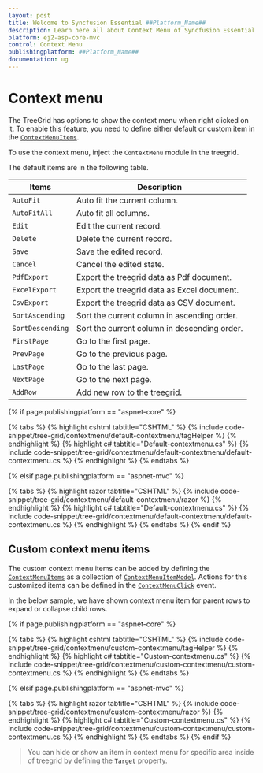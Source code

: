 ```yaml
---
layout: post
title: Welcome to Syncfusion Essential ##Platform_Name##
description: Learn here all about Context Menu of Syncfusion Essential ##Platform_Name## widgets based on HTML5 and jQuery.
platform: ej2-asp-core-mvc
control: Context Menu
publishingplatform: ##Platform_Name##
documentation: ug
---
```



# Context menu

The TreeGrid has options to show the context menu when right clicked on it. To enable this feature, you need to define either default or custom item in the [`ContextMenuItems`](https://help.syncfusion.com/cr/cref_files/aspnetcore-js2/Syncfusion.EJ2~Syncfusion.EJ2.TreeGrid.TreeGrid~ContextMenuItems.html).

To use the context menu, inject the `ContextMenu` module in the treegrid.

The default items are in the following table.

Items| Description
----|----
`AutoFit`|  Auto fit the current column.
`AutoFitAll` | Auto fit all columns.
`Edit`|  Edit the current record.
`Delete` | Delete the current record.
`Save` | Save the edited record.
`Cancel` | Cancel the edited state.
`PdfExport` | Export the treegrid data as Pdf document.
`ExcelExport` | Export the treegrid data as Excel document.
`CsvExport` | Export the treegrid data as CSV document.
`SortAscending` | Sort the current column in ascending order.
`SortDescending` | Sort the current column in descending order.
`FirstPage` | Go to the first page.
`PrevPage` | Go to the previous page.
`LastPage` | Go to the last page.
`NextPage` | Go to the next page.
`AddRow` | Add new row to the treegrid.

{% if page.publishingplatform == "aspnet-core" %}

{% tabs %}
{% highlight cshtml tabtitle="CSHTML" %}
{% include code-snippet/tree-grid/contextmenu/default-contextmenu/tagHelper %}
{% endhighlight %}
{% highlight c# tabtitle="Default-contextmenu.cs" %}
{% include code-snippet/tree-grid/contextmenu/default-contextmenu/default-contextmenu.cs %}
{% endhighlight %}
{% endtabs %}

{% elsif page.publishingplatform == "aspnet-mvc" %}

{% tabs %}
{% highlight razor tabtitle="CSHTML" %}
{% include code-snippet/tree-grid/contextmenu/default-contextmenu/razor %}
{% endhighlight %}
{% highlight c# tabtitle="Default-contextmenu.cs" %}
{% include code-snippet/tree-grid/contextmenu/default-contextmenu/default-contextmenu.cs %}
{% endhighlight %}
{% endtabs %}
{% endif %}



## Custom context menu items

The custom context menu items can be added by defining the [`ContextMenuItems`](https://help.syncfusion.com/cr/cref_files/aspnetcore-js2/Syncfusion.EJ2~Syncfusion.EJ2.TreeGrid.TreeGrid~ContextMenuItems.html) as a collection of
[`ContextMenuItemModel`](https://help.syncfusion.com/cr/cref_files/aspnetcore-js2/Syncfusion.EJ2~Syncfusion.EJ2.TreeGrid.TreeGrid~ContextMenuItems.html).
Actions for this customized items can be defined in the [`ContextMenuClick`](https://help.syncfusion.com/cr/cref_files/aspnetcore-js2/Syncfusion.EJ2~Syncfusion.EJ2.TreeGrid.TreeGrid~ContextMenuClick.html) event.

In the below sample, we have shown context menu item for parent rows to expand or collapse child rows.

{% if page.publishingplatform == "aspnet-core" %}

{% tabs %}
{% highlight cshtml tabtitle="CSHTML" %}
{% include code-snippet/tree-grid/contextmenu/custom-contextmenu/tagHelper %}
{% endhighlight %}
{% highlight c# tabtitle="Custom-contextmenu.cs" %}
{% include code-snippet/tree-grid/contextmenu/custom-contextmenu/custom-contextmenu.cs %}
{% endhighlight %}
{% endtabs %}

{% elsif page.publishingplatform == "aspnet-mvc" %}

{% tabs %}
{% highlight razor tabtitle="CSHTML" %}
{% include code-snippet/tree-grid/contextmenu/custom-contextmenu/razor %}
{% endhighlight %}
{% highlight c# tabtitle="Custom-contextmenu.cs" %}
{% include code-snippet/tree-grid/contextmenu/custom-contextmenu/custom-contextmenu.cs %}
{% endhighlight %}
{% endtabs %}
{% endif %}



> You can hide or show an item in context menu for specific area inside of treegrid by defining the [`Target`](https://help.syncfusion.com/cr/cref_files/aspnetcore-js2/Syncfusion.EJ2~Syncfusion.EJ2.Navigations.ContextMenu~Target.html) property.